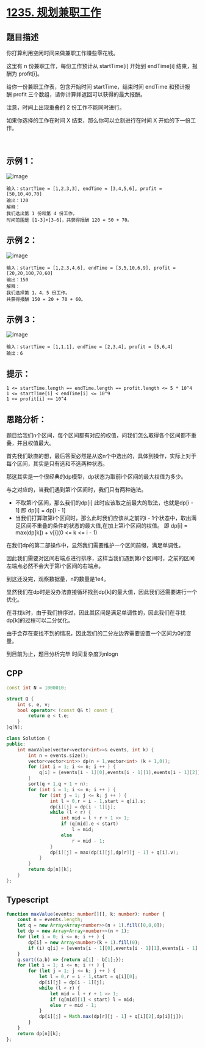 # [1235. 规划兼职工作](https://leetcode.cn/problems/maximum-profit-in-job-scheduling/)

## 题目描述

你打算利用空闲时间来做兼职工作赚些零花钱。

这里有 n 份兼职工作，每份工作预计从 startTime[i] 开始到 endTime[i] 结束，报酬为 profit[i]。

给你一份兼职工作表，包含开始时间 startTime，结束时间 endTime 和预计报酬 profit 三个数组，请你计算并返回可以获得的最大报酬。

注意，时间上出现重叠的 2 份工作不能同时进行。

如果你选择的工作在时间 X 结束，那么你可以立刻进行在时间 X 开始的下一份工作。

 

## 示例 1：
![image](https://user-images.githubusercontent.com/72189350/207324519-23af2a28-d246-4222-b194-1c6269fb0667.png)
```
输入：startTime = [1,2,3,3], endTime = [3,4,5,6], profit = [50,10,40,70]
输出：120
解释：
我们选出第 1 份和第 4 份工作， 
时间范围是 [1-3]+[3-6]，共获得报酬 120 = 50 + 70。
```

## 示例 2：
![image](https://user-images.githubusercontent.com/72189350/207324556-2ef3b40c-f0e0-476f-a475-623d889fd98d.png)

```
输入：startTime = [1,2,3,4,6], endTime = [3,5,10,6,9], profit = [20,20,100,70,60]
输出：150
解释：
我们选择第 1，4，5 份工作。 
共获得报酬 150 = 20 + 70 + 60。
```
## 示例 3：
![image](https://user-images.githubusercontent.com/72189350/207324613-50d84580-a129-4113-b273-774599212615.png)

```
输入：startTime = [1,1,1], endTime = [2,3,4], profit = [5,6,4]
输出：6
```

## 提示：
```
1 <= startTime.length == endTime.length == profit.length <= 5 * 10^4
1 <= startTime[i] < endTime[i] <= 10^9
1 <= profit[i] <= 10^4
```

## 思路分析：
题目给我们n个区间，每个区间都有对应的权值，问我们怎么取得各个区间都不重叠，并且权值最大。

首先我们耿直的想，最后答案必然是从这n个中选出的，具体到操作，实际上对于每个区间，其实是只有选和不选两种状态。

那这其实是一个很经典的dp模型，dp状态为取前i个区间的最大权值为多少。

与之对应的，当我们遇到第i个区间时，我们只有两种选法。
- 不取第i个区间，那么我们的dp[i] 此时应该取之前最大的取法，也就是dp[i - 1] 即 dp[i] = dp[i - 1]
- 当我们打算取第i个区间时，那么此时我们应该从之前的i - 1个状态中，取出满足区间不重叠的条件的状态的最大值,在加上第i个区间的权值。 即 dp[i] = max(dp[k]) + v[i](0 <= k <= i - 1)

在我们dp的第二部操作中，显然我们需要维护一个区间前缀，满足单调性。

因此我们需要对区间右端点进行排序，这样当我们遇到第i个区间时，之前的区间左端点必然不会大于第i个区间的右端点。

到这还没完，观察数据量，n的数量是1e4。

显然我们在dp时是没办法直接循环找到dp[k]的最大值，因此我们还需要进行一个优化。

在寻找k时，由于我们排序过，因此其区间是满足单调性的，因此我们在寻找dp[k]的过程可以二分优化。

由于会存在查找不到的情况，因此我们的二分左边界需要设置一个区间为0的变量。

到目前为止，题目分析完毕 时间复杂度为nlogn

## CPP
```cpp
const int N = 1000010;

struct Q {
    int s, e, v;
    bool operator< (const Q& t) const {
        return e < t.e;
    }
}q[N];

class Solution {
public:
    int maxValue(vector<vector<int>>& events, int k) {
        int n = events.size();
        vector<vector<int>> dp(n + 1,vector<int> (k + 1,0));
        for (int i = 1; i <= n; i ++ ) {
            q[i] = {events[i - 1][0],events[i - 1][1],events[i - 1][2]};
        }
        sort(q + 1,q + 1 + n);
        for (int i = 1; i <= n; i ++ ) {
            for (int j = 1; j <= k; j ++ ) {
                int l = 0,r = i - 1,start = q[i].s;
                dp[i][j] = dp[i - 1][j];
                while (l < r) {
                    int mid = l + r + 1 >> 1;
                    if (q[mid].e < start)
                        l = mid;
                    else
                        r = mid - 1;
                }
                dp[i][j] = max(dp[i][j],dp[r][j - 1] + q[i].v);
            }
        }
        return dp[n][k];
    }
};
```

## Typescript
```Typescript
function maxValue(events: number[][], k: number): number {
    const n = events.length;
    let q = new Array<Array<number>>(n + 1).fill([0,0,0]);
    let dp = new Array<Array<number>>(n + 1);
    for (let i = 0; i <= n; i ++ ) {
        dp[i] = new Array<number>(k + 1).fill(0);
        if (i) q[i] = [events[i - 1][0],events[i - 1][1],events[i - 1][2]];
    }
    q.sort((a,b) => {return a[1] - b[1];});
    for (let i = 1; i <= n; i ++ ) {
        for (let j = 1; j <= k; j ++ ) {
            let l = 0,r = i - 1,start = q[i][0];
            dp[i][j] = dp[i - 1][j];
            while (l < r) {
                let mid = l + r + 1 >> 1;
                if (q[mid][1] < start) l = mid;
                else r = mid - 1;
            }
            dp[i][j] = Math.max(dp[r][j - 1] + q[i][2],dp[i][j]);
        }
    }
    return dp[n][k];
};
```



